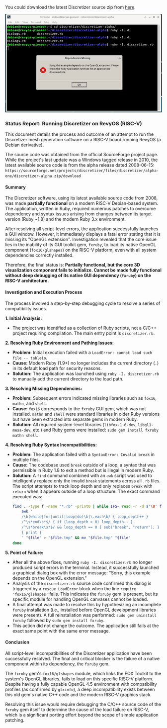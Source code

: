 You could download the latest Discretizer source zip from [here](https://sourceforge.net/projects/discretizer/files/discretizer/alpha-one/discretizer-alpha.zip/download).

![Need OpenGL extensions](images/01-need_opengl_extensions.png)

### **Status Report: Running Discretizer on RevyOS (RISC-V)**

This document details the process and outcome of an attempt to run the Discretizer mesh generation software on a RISC-V board running RevyOS (a Debian derivative).

The source code was obtained from the official SourceForge project page. While the project's last update was a Windows tagged release in 2010, the latest available source code is from the alpha release dated 2008-06-15:
`https://sourceforge.net/projects/discretizer/files/discretizer/alpha-one/discretizer-alpha.zip/download`

#### Summary

The Discretizer software, using its latest available source code from 2008, was made **partially functional** on a modern RISC-V Debian-based system. The application, written in Ruby, required numerous patches to overcome dependency and syntax issues arising from changes between its target version (Ruby ~1.8) and the modern Ruby 3.x environment.

After resolving all script-level errors, the application successfully launches a GUI window. However, it immediately displays a fatal error stating that it is missing its "OpenGL extension". Investigation revealed that the core issue lies in the inability of its GUI toolkit gem, `fxruby`, to load its native OpenGL component (`fox16/glshapes`) on the RISC-V platform, even with all system dependencies correctly installed.

Therefore, the final status is: **Partially functional, but the core 3D visualization component fails to initialize. Cannot be made fully functional without deep debugging of its native GUI dependency (`fxruby`) on the RISC-V architecture.**

#### Investigation and Execution Process

The process involved a step-by-step debugging cycle to resolve a series of compatibility issues.

**1. Initial Analysis:**
   - The project was identified as a collection of Ruby scripts, not a C/C++ project requiring compilation. The main entry point is `discretizer.rb`.

**2. Resolving Ruby Environment and Pathing Issues:**
   - **Problem:** Initial execution failed with a `LoadError: cannot load such file -- tableio`.
   - **Cause:** Modern Ruby (1.9+) no longer includes the current directory (`.`) in its default load path for security reasons.
   - **Solution:** The application was launched using `ruby -I. discretizer.rb` to manually add the current directory to the load path.

**3. Resolving Missing Dependencies:**
   - **Problem:** Subsequent errors indicated missing libraries such as `fox16`, `mathn`, and `shell`.
   - **Cause:** `fox16` corresponds to the `fxruby` GUI gem, which was not installed. `mathn` and `shell` were standard libraries in older Ruby versions but have been extracted into separate gems in modern Ruby.
   - **Solution:** All required system-level libraries (`libfox-1.6-dev`, `libgl1-mesa-dev`, etc.) and Ruby gems were installed: `sudo gem install fxruby mathn shell`.

**4. Resolving Ruby Syntax Incompatibilities:**
   - **Problem:** The application failed with a `SyntaxError: Invalid break` in multiple files.
   - **Cause:** The codebase used `break` outside of a loop, a syntax that was permissible in Ruby 1.8 to exit a method but is illegal in modern Ruby.
   - **Solution:** A `find` command combined with an `awk` script was used to intelligently replace only the invalid `break` statements across all `.rb` files. The script attempts to track loop depth and only replaces `break` with `return` when it appears outside of a loop structure. The exact command executed was:
     ```bash
     find . -type f -name "*.rb" -print0 | while IFS= read -r -d $'\0' file; do
         awk '
         /\b(while|for|until|loop|do)\b|\.each\b/ { loop_depth++ }
         /^\s*end\s*$/ { if (loop_depth > 0) loop_depth-- }
         /^\s*break\s*$/ && loop_depth == 0 { sub("break", "return"); }
         { print }
         ' "$file" > "$file.tmp" && mv "$file.tmp" "$file"
     done
     ```

**5. Point of Failure:**
   - After all the above fixes, running `ruby -I. discretizer.rb` no longer produced script errors in the terminal. Instead, it successfully launched a graphical dialog box with the error message: "Sorry, this example depends on the OpenGL extension."
   - Analysis of the `discretizer.rb` source code confirmed this dialog is triggered by a `rescue LoadError` block when the line `require 'fox16/glshapes'` fails. This indicates the `fxruby` gem is present, but its specific module for handling OpenGL canvases cannot be loaded.
   - A final attempt was made to resolve this by hypothesizing an incomplete `fxruby` installation (i.e., installed before OpenGL development libraries were present). A full reinstallation was performed: `sudo gem uninstall fxruby` followed by `sudo gem install fxruby`.
   - This action did not change the outcome. The application still fails at the exact same point with the same error message.

#### Conclusion

All script-level incompatibilities of the Discretizer application have been successfully resolved. The final and critical blocker is the failure of a native component within its dependency, the `fxruby` gem.

The `fxruby` gem's `fox16/glshapes` module, which links the FOX Toolkit to the system's OpenGL libraries, fails to load on this specific RISC-V platform. Despite having a fully capable OpenGL 4.5 environment with compatibility profiles (as confirmed by `glxinfo`), a deep incompatibility exists between this old gem's native C++ code and the modern RISC-V graphics stack.

Resolving this issue would require debugging the C/C++ source code of the `fxruby` gem itself to determine the cause of the load failure on RISC-V, which is a significant porting effort beyond the scope of simple application patching.